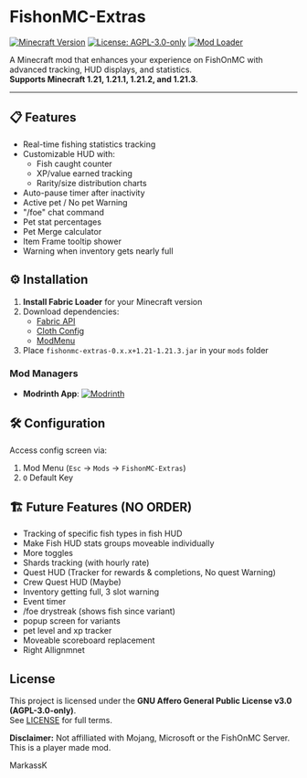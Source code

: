 # FishonMC-Extras

[![Minecraft Version](https://img.shields.io/badge/Minecraft-1.21%20to%201.21.3-blue)](https://minecraft.net)
[![License: AGPL-3.0-only](https://img.shields.io/badge/License-AGPL--3.0--only-green)](https://opensource.org/licenses/AGPL-3.0)
[![Mod Loader](https://img.shields.io/badge/Mod%20Loader-Fabric-orange)](https://fabricmc.net)

A Minecraft mod that enhances your experience on FishOnMC with advanced tracking, HUD displays, and statistics.  
**Supports Minecraft 1.21, 1.21.1, 1.21.2, and 1.21.3**.

---

## 📋 Features
- Real-time fishing statistics tracking
- Customizable HUD with:
    - Fish caught counter
    - XP/value earned tracking
    - Rarity/size distribution charts
- Auto-pause timer after inactivity
- Active pet / No pet Warning
- "/foe" chat command
- Pet stat percentages
- Pet Merge calculator
- Item Frame tooltip shower
- Warning when inventory gets nearly full

## ⚙️ Installation
1. **Install Fabric Loader** for your Minecraft version
2. Download dependencies:
    - [Fabric API](https://modrinth.com/mod/fabric-api)
    - [Cloth Config](https://modrinth.com/mod/cloth-config)
    - [ModMenu](https://modrinth.com/mod/modmenu)
3. Place `fishonmc-extras-0.x.x+1.21-1.21.3.jar` in your `mods` folder

### Mod Managers
- **Modrinth App**: [![Modrinth](https://cdn.modrinth.com/img/modrinth-badge.png)](https://modrinth.com/mod/fishonmc-extras)

## 🛠️ Configuration
Access config screen via:
1. Mod Menu (`Esc` → `Mods` → `FishonMC-Extras`)
2. `O` Default Key


## 🏗️ Future Features (NO ORDER)
- Tracking of specific fish types in fish HUD
- Make Fish HUD stats groups moveable individually
- More toggles
- Shards tracking (with hourly rate)
- Quest HUD (Tracker for rewards & completions, No quest Warning)
- Crew Quest HUD (Maybe)
- Inventory getting full, 3 slot warning
- Event timer
- /foe drystreak (shows fish since variant)
- popup screen for variants
- pet level and xp tracker
- Moveable scoreboard replacement
- Right Allignmnet


## License
This project is licensed under the **GNU Affero General Public License v3.0 (AGPL-3.0-only)**.  
See [LICENSE](LICENSE) for full terms.

**Disclaimer:** Not affilliated with Mojang, Microsoft or the FishOnMC Server. This is a player made mod.

MarkassK
